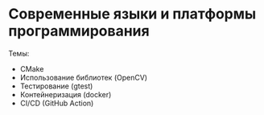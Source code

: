# Современные языки и платформы программирования

Темы:
- CMake
- Использование библиотек (OpenCV)
- Тестирование (gtest)
- Контейнеризация (docker)
- CI/CD (GitHub Action)